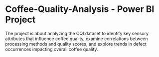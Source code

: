 # Coffee-Quality-Analysis - Power BI Project
 The project is about analyzing the CQI dataset to identify key sensory attributes that influence coffee quality, examine correlations between processing methods and quality scores, and explore trends in defect occurrences impacting overall coffee quality.
